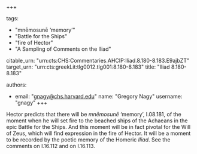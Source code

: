 +++

tags:
- "mnēmosunē ‘memory’"
- "Battle for the Ships"
- "fire of Hector"
- "A Sampling of Comments on the Iliad"

citable_urn: "urn:cts:CHS:Commentaries.AHCIP:Iliad.8.180-8.183.E9ajbZT"
target_urn: "urn:cts:greekLit:tlg0012.tlg001:8.180-8.183"
title: "Iliad 8.180-8.183"

authors:
- email: "gnagy@chs.harvard.edu"
  name: "Gregory Nagy"
  username: "gnagy"
+++

<p>Hector predicts that there will be <em>mnēmosunē</em> ‘memory’, I.08.181, of the moment when he will set fire to the beached ships of the Achaeans in the epic Battle for the Ships. And this moment will be in fact pivotal for the Will of Zeus, which will find expression in the fire of Hector. It will be a moment to be recorded by the poetic memory of the Homeric <em>Iliad</em>. See the comments on I.16.112 and on I.16.113.  </p>